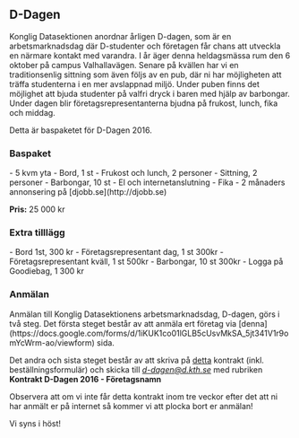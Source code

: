 D-Dagen
-------

Konglig Datasektionen anordnar årligen D-dagen, som är en
arbetsmarknadsdag där D-studenter och företagen får chans att utveckla
en närmare kontakt med varandra. I år äger denna heldagsmässa rum den 6
oktober på campus Valhallavägen. Senare på kvällen har vi en
traditionsenlig sittning som även följs av en pub, där ni har
möjligheten att träffa studenterna i en mer avslappnad miljö. Under
puben finns det möjlighet att bjuda studenter på valfri dryck i baren
med hjälp av barbongar. Under dagen blir företagsrepresentanterna bjudna
på frukost, lunch, fika och middag.

Detta är baspaketet för D-Dagen 2016.

<h3>
Baspaket

</h3>
-   5 kvm yta
-   Bord, 1 st
-   Frukost och lunch, 2 personer
-   Sittning, 2 personer
-   Barbongar, 10 st
-   El och internetanslutning
-   Fika
-   2 månaders annonsering på [djobb.se](http://djobb.se)

**Pris:** 25 000 kr

<h3>
Extra tilllägg

</h3>
-   Bord 1st, 300 kr
-   Företagsrepresentant dag, 1 st 300kr
-   Företagsrepresentant kväll, 1 st 500kr
-   Barbongar, 10 st 300kr
-   Logga på Goodiebag, 1 300 kr

<h3>
Anmälan

</h3>
Anmälan till Konglig Datasektionens arbetsmarknadsdag, D-dagen, görs i
två steg. Det första steget består av att anmäla ert företag via
[denna](https://docs.google.com/forms/d/1iKUK1co01lGLB5cUsvMkSA_5jt341V1r9omYcWrm-ao/viewform)
sida.

Det andra och sista steget består av att skriva på
[detta](http://purjo.datasektionen.se/naringsliv/d-dagen/d-dagen_kontrakt_2016.pdf)
kontrakt (inkl. beställningsformulär) och skicka till *d-dagen@d.kth.se*
med rubriken <br>**Kontrakt D-Dagen 2016 - Företagsnamn**

Observera att om vi inte får detta kontrakt inom tre veckor efter det
att ni har anmält er på internet så kommer vi att plocka bort er
anmälan!

Vi syns i höst!
